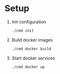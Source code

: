 # Setup

1. Init configuration
    ```bash
    ./cmd init
    ```

2. Build docker images
    ```bash
    ./cmd docker build
    ```
    
3. Start docker services
    ```bash
    ./cmd docker up
    ```